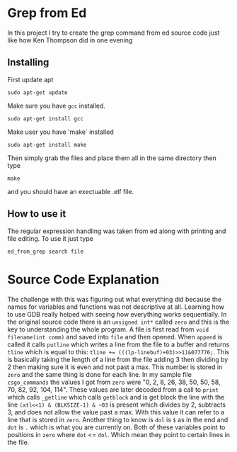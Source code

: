 # Grep from Ed
In this project I try to create the grep command from ed source code just like how Ken Thompson did in one evening
## Installing

First update apt
```
sudo apt-get update
```

Make sure you have `gcc` installed.
```
sudo apt-get install gcc
```
Make user you have 'make` installed
```
sudo apt-get install make
```
Then simply grab the files and place them all in the same directory then type
```
make
```
and you should have an exectuable .elf file.

## How to use it
The regular expression handling was taken from ed along with printing and file editing. To use it just type
```
ed_from_grep search file
```

# Source Code Explanation
The challenge with this was figuring out what everything did because the names for variables and functions was not descriptive at all. 
Learning how to use GDB really helped with seeing how everything works sequentially. In the original source code there is an
`unsigned int*` called `zero` and this is the key to understanding the whole program. A file is first read from
`void filename(int comm)` and saved into `file` and then opened. When `append` is called it calls `putline` which writes
a line from the file to a buffer and returns `tline` which is equal to this: `tline += (((lp-linebuf)+03)>>1)&077776;`.
This is basically taking the length of a line from the file adding 3 then dividing by 2 then making sure it is even
and not past a max. This number is stored in `zero` and the same thing is done for each line. In my sample file
`csgo_commands` the values I got from `zero` were "0, 2, 8, 26, 38, 50, 50, 58, 70, 82, 92, 104, 114". These values 
are later decoded from a call to `print` which calls `_getline` which calls `getblock` and is get block the line 
with the line `(atl<<1) & (BLKSIZE-1) & ~03` is present which divides by 2, subtracts 3, and does not allow the value
past a max. With this value it can refer to a line that is stored in `zero`. Another thing to know is `dol` is `$` as
in the end and `dot` is `.` which is what you are currently on. Both of these variables point to positions in `zero`
where `dot` <= `dol`. Which mean they point to certain lines in the file.
